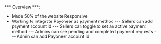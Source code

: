 *** Overview ***: 

- Made 50% of the website Responsive
- Working to integrate Payoneer as payment method
--- Sellers can add payment account id
--- Sellers can toggle to set an active payment method
--- Admins can see pending and completed payment requests
--- Admin can add Payoneer account id